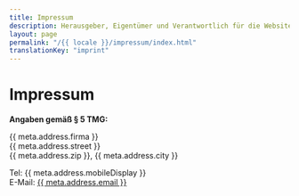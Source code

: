 ```yaml
---
title: Impressum
description: Herausgeber, Eigentümer und Verantwortlich für die Website der Fundación Goethe.
layout: page
permalink: "/{{ locale }}/impressum/index.html"
translationKey: "imprint"
---
```


# Impressum

**Angaben gemäß § 5 TMG:**

{{ meta.address.firma }}<br>
{{ meta.address.street }}<br>
{{ meta.address.zip }}, {{ meta.address.city }}

Tel: {{ meta.address.mobileDisplay }}<br>
E-Mail: <a href="mailto:{{ meta.address.email }}">{{ meta.address.email }}</a>
